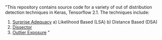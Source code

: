 "This repository contains source code for a variety of out of distribution detection techniques in Keras, Tensorflow 2.1. The techniques include:

1) [Surprise Adequacy](https://arxiv.org/abs/1808.08444)
  a) Likelihood Based (LSA)
  b) Distance Based (DSA)
3) [Dissector](https://dl.acm.org/doi/10.1145/3377811.3380379)
4) [Outlier Exposure](https://arxiv.org/abs/1812.04606)
" 
